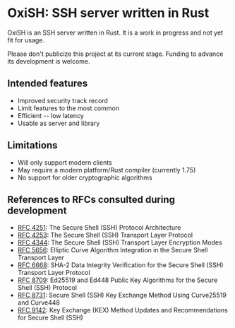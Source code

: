 # OxiSH: SSH server written in Rust

OxiSH is an SSH server written in Rust. It is a work in progress and not yet fit for usage.

Please don't publicize this project at its current stage. Funding to advance its development is welcome.

## Intended features

* Improved security track record
* Limit features to the most common
* Efficient -- low latency
* Usable as server and library

## Limitations

* Will only support modern clients
* May require a modern platform/Rust compiler (currently 1.75)
* No support for older cryptographic algorithms

## References to RFCs consulted during development

* [RFC 4251][rfc4251]: The Secure Shell (SSH) Protocol Architecture
* [RFC 4253][rfc4253]: The Secure Shell (SSH) Transport Layer Protocol
* [RFC 4344][rfc4344]: The Secure Shell (SSH) Transport Layer Encryption Modes
* [RFC 5656][rfc5656]: Elliptic Curve Algorithm Integration in the Secure Shell Transport Layer
* [RFC 6668][rfc6668]: SHA-2 Data Integrity Verification for the Secure Shell (SSH) Transport Layer Protocol
* [RFC 8709][rfc8709]: Ed25519 and Ed448 Public Key Algorithms for the Secure Shell (SSH) Protocol
* [RFC 8731][rfc8731]: Secure Shell (SSH) Key Exchange Method Using Curve25519 and Curve448
* [RFC 9142][rfc9142]: Key Exchange (KEX) Method Updates and Recommendations for Secure Shell (SSH)

[rfc4251]: https://www.rfc-editor.org/rfc/rfc4251
[rfc4253]: https://www.rfc-editor.org/rfc/rfc4253
[rfc4344]: https://www.rfc-editor.org/rfc/rfc4344
[rfc5656]: https://www.rfc-editor.org/rfc/rfc5656
[rfc6668]: https://www.rfc-editor.org/rfc/rfc6668
[rfc8709]: https://www.rfc-editor.org/rfc/rfc8709
[rfc8731]: https://www.rfc-editor.org/rfc/rfc8731
[rfc9142]: https://www.rfc-editor.org/rfc/rfc9142
